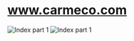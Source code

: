 # www.carmeco.com
![Index part 1](C:\Users\kstasiak\Desktop\index_part1.JPG)
![Index part 1](C:\Users\kstasiak\Desktop\index_part2.JPG)
